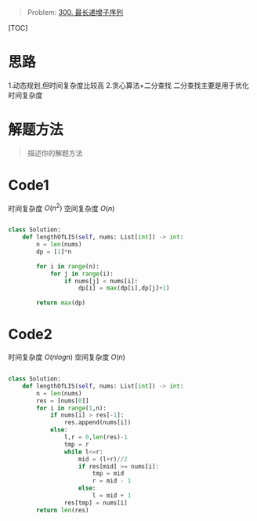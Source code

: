 > Problem: [300. 最长递增子序列](https://leetcode.cn/problems/longest-increasing-subsequence/description/)

[TOC]

# 思路
1.动态规划,但时间复杂度比较高
2.贪心算法+二分查找
二分查找主要是用于优化时间复杂度

# 解题方法
> 描述你的解题方法

# Code1
时间复杂度 $O(n^{2})$
空间复杂度 $O(n)$
```Python []

class Solution:
    def lengthOfLIS(self, nums: List[int]) -> int:
        n = len(nums)
        dp = [1]*n
        
        for i in range(n):
            for j in range(i):
                if nums[j] < nums[i]:
                    dp[i] = max(dp[i],dp[j]+1)
        
        return max(dp)
```

# Code2
时间复杂度 $O(nlogn)$
空间复杂度 $O(n)$
```Python []

class Solution:
    def lengthOfLIS(self, nums: List[int]) -> int:
        n = len(nums)
        res = [nums[0]]
        for i in range(1,n):
            if nums[i] > res[-1]:
                res.append(nums[i])
            else:
                l,r = 0,len(res)-1
                tmp = r
                while l<=r:
                    mid = (l+r)//2
                    if res[mid] >= nums[i]:
                        tmp = mid
                        r = mid - 1
                    else:
                        l = mid + 1
                res[tmp] = nums[i]
        return len(res)
                
```